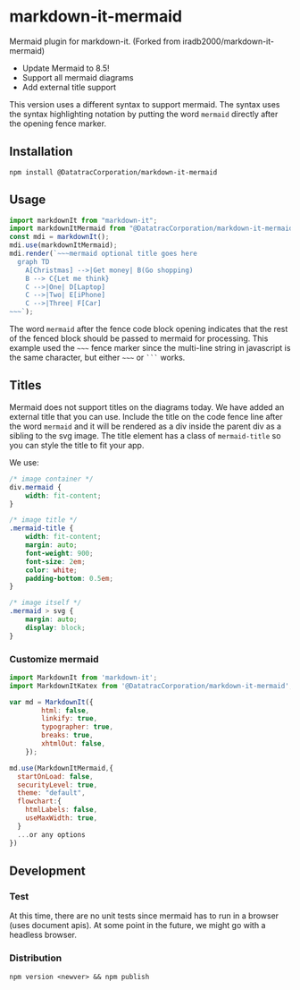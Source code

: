 # markdown-it-mermaid

Mermaid plugin for markdown-it. (Forked from iradb2000/markdown-it-mermaid)

- Update Mermaid to 8.5!
- Support all mermaid diagrams
- Add external title support

This version uses a different syntax to support mermaid.  The syntax
uses the syntax highlighting notation by putting the word `mermaid`
directly after the opening fence marker.

## Installation

```
npm install @DatatracCorporation/markdown-it-mermaid
```

## Usage

```js
import markdownIt from "markdown-it";
import markdownItMermaid from "@DatatracCorporation/markdown-it-mermaid";
const mdi = markdownIt();
mdi.use(markdownItMermaid);
mdi.render(`~~~mermaid optional title goes here
  graph TD
    A[Christmas] -->|Get money| B(Go shopping)
    B --> C{Let me think}
    C -->|One| D[Laptop]
    C -->|Two| E[iPhone]
    C -->|Three| F[Car]
~~~`);
```

The word `mermaid` after the fence code block opening indicates that the
rest of the fenced block should be passed to mermaid for processing.
This example used the `~~~` fence marker since the multi-line string
in javascript is the same character,
but either `~~~` or ` ``` ` works.

## Titles

Mermaid does not support titles on the diagrams today.  We have added an external title
that you can use.  Include the title on the code fence line after the word `mermaid` and
it will be rendered as a div inside the parent div as a sibling to the svg image.  The
title element has a class of `mermaid-title` so you can style the title to fit your
app.

We use:

~~~css
/* image container */
div.mermaid {
    width: fit-content;
}

/* image title */
.mermaid-title {
    width: fit-content;
    margin: auto;
    font-weight: 900;
    font-size: 2em;
    color: white;
    padding-bottom: 0.5em;
}

/* image itself */
.mermaid > svg {
    margin: auto;
    display: block;
}
~~~

### Customize mermaid

```js
import MarkdownIt from 'markdown-it';
import MarkdownItKatex from '@DatatracCorporation/markdown-it-mermaid';

var md = MarkdownIt({
        html: false,
        linkify: true,
        typographer: true,
        breaks: true,
        xhtmlOut: false,
    });

md.use(MarkdownItMermaid,{
  startOnLoad: false,
  securityLevel: true,
  theme: "default",
  flowchart:{
    htmlLabels: false,
    useMaxWidth: true,
  }
  ...or any options
})
```

## Development

### Test

At this time, there are no unit tests since mermaid has to run in a browser (uses document
apis).  At some point in the future, we might go with a headless browser.

### Distribution

```
npm version <newver> && npm publish
```

